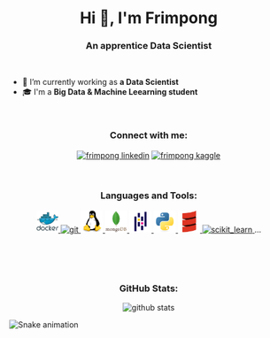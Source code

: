 <h1 align="center">Hi 👋, I'm Frimpong</h1>

**<h3 align="center">An apprentice Data Scientist</h3>**

<br/>

- 🔭 I’m currently working as **a Data Scientist**
- 🎓 I'm a **Big Data & Machine Leearning student**

<br/>

**<h3 align="center">Connect with me:</h3>**
<p align="center">
<a href="https://www.linkedin.com/in/michel-ange-adotri-127aa219a/" target="blank"><img align="center" src="https://raw.githubusercontent.com/rahuldkjain/github-profile-readme-generator/master/src/images/icons/Social/linked-in-alt.svg" alt="frimpong linkedin" height="30" width="40" /></a>
<a href="https://www.kaggle.com/malcomgold" target="blank"><img align="center" src="https://raw.githubusercontent.com/rahuldkjain/github-profile-readme-generator/master/src/images/icons/Social/kaggle.svg" alt="frimpong kaggle" height="30" width="40" /></a>
</p>

<br/>

**<h3 align="center">Languages and Tools:</h3>**

<p align="center"> <a href="https://www.docker.com/" target="_blank" rel="noreferrer"> <img src="https://raw.githubusercontent.com/devicons/devicon/master/icons/docker/docker-original-wordmark.svg" alt="docker" width="40" height="40"/> </a> <a href="https://flask.palletsprojects.com/" target="_blank" rel="noreferrer"> <img src="https://www.vectorlogo.zone/logos/git-scm/git-scm-icon.svg" alt="git" width="40" height="40"/> </a> </a> <a href="https://www.linux.org/" target="_blank" rel="noreferrer"> <img src="https://raw.githubusercontent.com/devicons/devicon/master/icons/linux/linux-original.svg" alt="linux" width="40" height="40"/> </a> <a href="https://www.mongodb.com/" target="_blank" rel="noreferrer"> <img src="https://raw.githubusercontent.com/devicons/devicon/master/icons/mongodb/mongodb-original-wordmark.svg" alt="mongodb" width="40" height="40"/> </a>  <a href="https://pandas.pydata.org/" target="_blank" rel="noreferrer"> <img src="https://raw.githubusercontent.com/devicons/devicon/2ae2a900d2f041da66e950e4d48052658d850630/icons/pandas/pandas-original.svg" alt="pandas" width="40" height="40"/> </a>  <a href="https://www.python.org" target="_blank" rel="noreferrer"> <img src="https://raw.githubusercontent.com/devicons/devicon/master/icons/python/python-original.svg" alt="python" width="40" height="40"/> </a> <a href="https://www.scala-lang.org" target="_blank" rel="noreferrer"> <img src="https://raw.githubusercontent.com/devicons/devicon/master/icons/scala/scala-original.svg" alt="scala" width="40" height="40"/> </a> <a href="https://scikit-learn.org/" target="_blank" rel="noreferrer"> <img src="https://upload.wikimedia.org/wikipedia/commons/0/05/Scikit_learn_logo_small.svg" alt="scikit_learn" width="40" height="40"/> </a> ...</p>

<br/>
<br/>
<br/>

**<h3 align="center">GitHub Stats:</h3>**

<p align=center>
<img src="https://github-readme-streak-stats.herokuapp.com?user=frimpong-adotri-01&theme=dark" alt="github stats" width="500"/>
</p>

![Snake animation](https://github.com/thepiyushmalhotra/thepiyushmalhotra/blob/output/github-contribution-grid-snake.svg)


